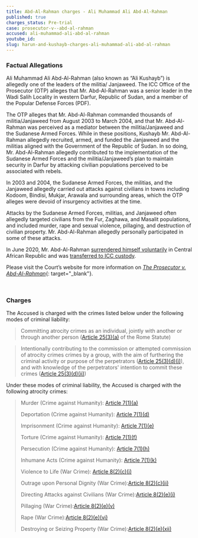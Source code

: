 ```yaml
---
title: Abd-Al-Rahman charges - Ali Muhammad Ali Abd-Al-Rahman
published: true
charges_status: Pre-trial
case: prosecutor-v--abd-al-rahman
accused: ali-muhammad-ali-abd-al-rahman
youtube_id:
slug: harun-and-kushayb-charges-ali-muhammad-ali-abd-al-rahman
---
```


### Factual Allegations

Ali Muhammad Ali Abd-Al-Rahman (also known as “Ali Kushayb”) is allegedly one of the leaders of the militia/ Janjaweed. The ICC Office of the Prosecutor (OTP) alleges that Mr. Abd-Al-Rahman was a senior leader in the Wadi Salih Locality in western Darfur, Republic of Sudan, and a member of the Popular Defense Forces (PDF).

The OTP alleges that Mr. Abd-Al-Rahman commanded thousands of militia/Janjaweed from August 2003 to March 2004, and that Mr. Abd-Al-Rahman was perceived as a mediator between the militia/Janjaweed and the Sudanese Armed Forces. While in these positions, Kushayb Mr. Abd-Al-Rahman allegedly recruited, armed, and funded the Janjaweed and the militias aligned with the Government of the Republic of Sudan. In so doing, Mr. Abd-Al-Rahman allegedly contributed to the implementation of the Sudanese Armed Forces and the militia/Janjaweed’s plan to maintain security in Darfur by attacking civilian populations perceived to be associated with rebels.

In 2003 and 2004, the Sudanese Armed Forces, the militias, and the Janjaweed allegedly carried out attacks against civilians in towns including Kodoom, Bindisi, Mukjar, Arawala and surrounding areas, which the OTP alleges were devoid of insurgency activities at the time.

Attacks by the Sudanese Armed Forces, militias, and Janjaweed often allegedly targeted civilians from the Fur, Zaghawa, and Masalit populations, and included murder, rape and sexual violence, pillaging, and destruction of civilian property. Mr. Abd-Al-Rahman allegedly personally participated in some of these attacks.

In June 2020, Mr. Abd-Al-Rahman [surrendered himself voluntarily](https://news.un.org/en/story/2020/06/1065992) in Central African Republic and was [transferred to ICC custody](https://www.icc-cpi.int/Pages/item.aspx?name=PR1525).

Please visit the Court’s website for more information on&nbsp;[*The Prosecutor v. Abd-Al-Rahman*](https://www.icc-cpi.int/darfur/abd-al-rahman){: target="_blank"}.

&nbsp;

### Charges

The Accused is charged with the crimes listed below under the following modes of criminal liability:

> Committing atrocity crimes as an individual, jointly with another or through another person ([Article 25(3)(a)](http://www.casematrixnetwork.org/case-m/klamberg-commentary/rome-statute/#c1198) of the Rome Statute)

> Intentionally contributing to the commission or attempted commission of atrocity crimes crimes by a group, with the aim of furthering the criminal activity or purpose of the perpetrators ([Article 25(3)(d)(i)](https://www.casematrixnetwork.org/cmn-knowledge-hub/icc-commentary-clicc/rome-statute/#c1198)), and with knowledge of the perpetrators' intention to commit these crimes ([Article 25(3)(d)(ii)](https://www.casematrixnetwork.org/cmn-knowledge-hub/icc-commentary-clicc/rome-statute/#c1198))

Under these modes of criminal liability, the Accused is charged with the following atrocity crimes:

> Murder (Crime against Humanity):&nbsp;[Article 7(1)(a)](http://www.casematrixnetwork.org/cmn-knowledge-hub/klamberg-commentary/elements-of-crime/#c2286)
>
>
> Deportation (Crime against Humanity):&nbsp;[Article 7(1)(d)](http://www.casematrixnetwork.org/cmn-knowledge-hub/klamberg-commentary/elements-of-crime/#c2289)
>
>
> Imprisonment (Crime against Humanity):&nbsp;[Article 7(1)(e)](http://www.casematrixnetwork.org/cmn-knowledge-hub/klamberg-commentary/elements-of-crime/#c2290)
>
>
> Torture (Crime against Humanity):&nbsp;[Article 7(1)(f)](http://www.casematrixnetwork.org/cmn-knowledge-hub/klamberg-commentary/elements-of-crime/#c2291)
>
>
> Persecution (Crime against Humanity):&nbsp;[Article 7(1)(h)](http://www.casematrixnetwork.org/cmn-knowledge-hub/klamberg-commentary/elements-of-crime/#c2298)
>
>
> Inhumane Acts (Crime against Humanity):&nbsp;[Article 7(1)(k)](http://www.casematrixnetwork.org/cmn-knowledge-hub/klamberg-commentary/elements-of-crime/#c2301)
>
>
> Violence to Life (War Crime): [Article 8(2)(c)(i)](http://www.casematrixnetwork.org/cmn-knowledge-hub/klamberg-commentary/elements-of-crime/#c2359)
>
>
> Outrage upon Personal Dignity (War Crime):[Article 8(2)(c)(ii)](http://www.casematrixnetwork.org/cmn-knowledge-hub/klamberg-commentary/elements-of-crime/#c2363)
>
>
> Directing Attacks against Civilians (War Crime):[Article 8(2)(e)(i)](http://www.casematrixnetwork.org/cmn-knowledge-hub/klamberg-commentary/elements-of-crime/#c2367)
>
>
> Pillaging (War Crime):[Article 8(2)(e)(v)](http://www.casematrixnetwork.org/cmn-knowledge-hub/klamberg-commentary/elements-of-crime/#c2371)
>
>
> Rape (War Crime):[Article 8(2)(e)(vi)](http://www.casematrixnetwork.org/cmn-knowledge-hub/klamberg-commentary/elements-of-crime/#c2372)
>
>
> Destroying or Seizing Property (War Crime):[Article 8(2)(e)(xii)](http://www.casematrixnetwork.org/cmn-knowledge-hub/klamberg-commentary/elements-of-crime/#c2384)

